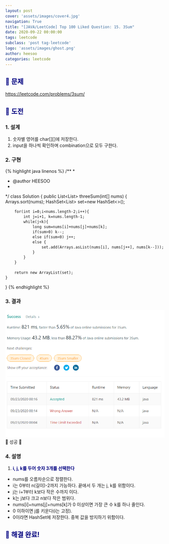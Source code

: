 ```yaml
---
layout: post
cover: 'assets/images/cover4.jpg'
navigation: True
title: "[JAVA/LeetCode] Top 100 Liked Question: 15. 3Sum"
date: 2020-09-22 00:00:00
tags: leetcode
subclass: 'post tag-leetcode'
logo: 'assets/images/ghost.png'
author: heesoo
categories: leetcode
---
```

## <span style="color:navy">👀 문제</span>
<https://leetcode.com/problems/3sum/>

## <span style="color:navy">👊 도전</span>

### 1. 설계
1. 숫자별 영어를 char[][]에 저장한다.
2. input을 하나씩 확인하며 combination으로 모두 구한다.

### 2. 구현 
{% highlight java linenos %}
/**
 *
 * @author HEESOO
 *
 */
class Solution {
    public List<List<Integer>> threeSum(int[] nums) {
        Arrays.sort(nums);
        HashSet<List<Integer>> set=new HashSet<>();
        
        for(int i=0;i<nums.length-2;i++){
            int j=i+1, k=nums.length-1;
            while(j<k){
                long sum=nums[i]+nums[j]+nums[k];
                if(sum>0) k--;
                else if(sum<0) j++;
                else {
                    set.add(Arrays.asList(nums[i], nums[j++], nums[k--]));
                }
            }
        }
        
        return new ArrayList(set);
    }
}
{% endhighlight %}

### 3. 결과
![실행결과](./assets/images/200922_7.PNG)
🤟 성공 🤟  

### 4. 설명
1. **<span style="color:navy">i, j, k를 두어 숫자 3개를 선택한다</span>**
- nums를 오름차순으로 정렬한다.
- i는 0부터 n(길이)-2까지 가능하다. 끝애서 두 개는 j, k를 위함이다.
- j는 i+1부터 k보다 작은 수까지 이다.
- k는 j보다 크고 n보다 작은 범위다.
- nums[i]+nums[j]+nums[k]가 0 이상이면 가장 큰 수 k를 하나 줄인다.
- 0 이하이면 j를 키운다(i는 고정).
- 0이라면 HashSet에 저장한다. 중복 값을 방지하기 위함이다.
  

## <span style="color:navy">👏 해결 완료!</span>

